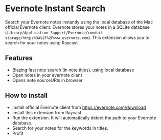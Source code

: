 # Evernote Instant Search

Search your Evernote notes instantly using the local database of the Mac official Evernote client.
Evernote stores your notes in a SQLite database (`Library/Application Support/Evernote/conduit-storage/https%3A%2F%2Fwww.evernote.com`). This extension allows you to search for your notes using Raycast.

## Features

- Blazing fast note search (in note titles), using local database
- Open notes in your evernote client
- Opens note sourceURls in browser

## How to install

- Install official Evernote client from https://evernote.com/download
- Install this extension from Raycast
- Run the extension. It will automatically detect the path to your Evernote database.
- Search for your notes for the keywords in titles.
- Profit


